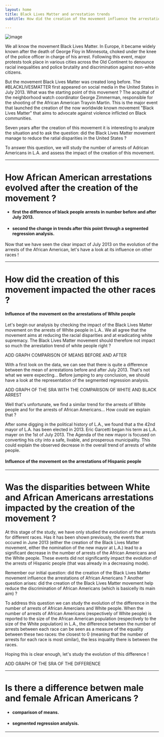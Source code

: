 ```yaml
---
layout: home
title: Black Lives Matter and arrestation trends
subtitle: How did the creation of the movement influence the arrestations of African Americans ?

---
```

![image](/images/black-lives-matter.jpg)


We all know the movement Black Lives Matter. In Europe, it became widely known after the death of George Floy in Minnesota, choked under the knee of the police officer in charge of his arrest. Following this event, major protests took place in various cities across the Old Continent to denounce racial inequalities and police brutality and discrimination against non-white citizens. 

But the movement Black Lives Matter was created long before. The \#BLACKLIVESMATTER first appeared on social media in the United States in July 2013. What was the starting point of this movement ? The acquittal of the neighborhood watch coordinator George Zimmerman, responsible for the shooting of the African American Trayvin Martin. This is the major event that launched the creation of the now worldwide known movement "Black Lives Matter" that aims to advocate against violence inflicted on Black communities. 

Seven years after the creation of this movement it is interesting to analyze the situation and to ask the question: did the Black Lives Matter movement manage to reduce the ratial disparities in the United States ?

To answer this question, we will study the number of arrests of Adrican Americans in L.A. and assess the impact of the creation of this movement. 

___

# How African American arrestations evolved after the creation of the movement ?

 - #### first the difference of black people arrests in number before and after July 2013.
 - #### second the change in trends after this point through a segmented regression analysis.

Now that we have seen the clear impact of July 2013 on the evolution of the arrests of the African American, let's have a look at its influence on other races ! 
___

# How did the creation of this movement impacted the other races ?

#### Influence of the movement on the arrestations of White people

Let's begin our analysis by checking the impact of the Black Lives Matter movement on the arrests of White people in L.A.. We all agree that the movement aims at reducing the racial disparities and at eradicating white supremacy. The Black Lives Matter movement should therefore not impact so much the arrestation trend of white people right ?

ADD GRAPH COMPARISON OF MEANS BEFORE AND AFTER

With a first look on the data, we can see that there is quite a difference between the mean of arrestations before and after July 2013. That's not what we were expecting... Before jumping to any conclusion, we should have a look at the representation of the segmented regression analysis.

ADD GRAPH OF THE SRA WITH THE COMPARISON OF WHITE AND BLACK ARREST

Well that's unfortunate, we find a similar trend for the arrests of White people and for the arrests of African Americans... How could we explain that ? 

After some digging in the political history of L.A., we found that a the 42nd mayor of L.A. has been elected in 2013. Eric Garcetti began his term as L.A. mayer on the 1st of July 2013. The Agenda of the new mayor is focused on converting his city into a safe, livable, and prosperous municipality. This could explain the observed decrease in the overall trend of arrests of white people.  

#### Influence of the movement on the arrestations of Hispanic people 
 

 
 ___

# Was the disparities between White and African Americans arrestations impacted by the creation of the movement ?

At this stage of the study, we have only studied the evolution of the arrests for different races. Has it has been shown previously, the events that occured in June 2013 (either the creation of the Black Lives Matter movement, either the nomination of the new mayor at L.A.) lead to a significant decrease in the number of arrests of the African Americans and the White people. These events did not significantly impact the evolution of the arrests of Hispanic people (that was already in a decreasing mode). 

Remember our initial question: did the creation of the Black Lives Matter movement influence the arrestations of African Americans ? Another question arises: did the creation of the Black Lives Matter movement help reduce the discrimination of African Americans (which is basicelly its main aim) ?

To address this question we can study the evolution of the difference in the number of arrests of African Amercians and White people. When the number of arrests of African Americans (respectively of White people) is reported to the size of the African American population (respectively to the size of the White population) in L.A., the difference between the number of arrests between each race can be seen as a measure of the equality between these two races: the closest to 0 (meaning that the number of arrests for each race is most similar), the less inquality there is between the races. 

Hoping this is clear enough, let's study the evolution of this difference !

ADD GRAPH OF THE SRA OF THE DIFFERENCE


___

# Is there a difference betwen male and female African Americans ?

 - #### comparison of means.
 - #### segmented regression analysis.

___


